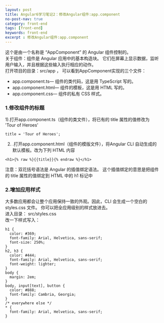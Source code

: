 ```yaml
---
layout: post
title: Angular6学习笔记2：修改Angular组件:app.component
no-post-nav: true
category: front-end
tags: [front-end]
keywords: front-end
excerpt : 修改Angular组件:app.component
---
```


这个是由一个名称是 “AppComponent” 的 Angular 组件控制的。<br/>
关于组件：组件是 Angular 应用中的基本构造块。 它们在屏幕上显示数据，监听用户输入，并且根据这些输入执行相应的动作。<br/>
打开项目的目录：src/app ， 可以看到AppComponent实现的三个文件：<br/>
- app.component.ts— 组件的类代码，这是用 TypeScript 写的。
- app.component.html— 组件的模板，这是用 HTML 写的。
- app.component.css— 组件的私有 CSS 样式。
### 1.修改组件的标题
1).打开app.component.ts（组件的类文件），将已有的 title 属性的值修改为 'Tour of Heroes'
```
title = 'Tour of Heroes';
```
2) .打开app.component.html（组件的模版文件），将Angular CLI 自动生成的默认模板。改为下列 HTML 内容
```
<h1>{% raw %}{{title}}{% endraw %}</h1>
```
注意：双花括号语法是 Angular 的插值绑定语法。 这个插值绑定的意思是把组件的 title 属性的值绑定到 HTML 中的 h1 标记中
### 2.增加应用样式
大多数应用都会让整个应用保持一致的外观。因此，CLI 会生成一个空白的 styles.css 文件。 你可以把全应用级别的样式放进去。<br/>
进入目录： src/styles.css <br/>
改一下样式写入：
```
h1 {
  color: #369;
  font-family: Arial, Helvetica, sans-serif;
  font-size: 250%;
}
h2, h3 {
  color: #444;
  font-family: Arial, Helvetica, sans-serif;
  font-weight: lighter;
}
body {
  margin: 2em;
}
body, input[text], button {
  color: #888;
  font-family: Cambria, Georgia;
}
/* everywhere else */
* {
  font-family: Arial, Helvetica, sans-serif;
}
```
